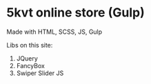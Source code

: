 ﻿# 5kvt online store (Gulp)

Made with HTML, SCSS, JS, Gulp

Libs on this site:
<ol>
    <li>JQuery</li>
    <li>FancyBox</li>
    <li>Swiper Slider JS</li>
</ol>
